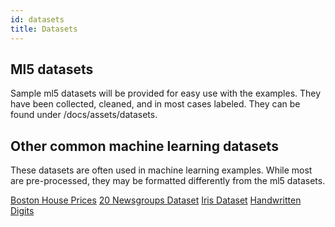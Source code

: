 ```yaml
---
id: datasets
title: Datasets
---
```


## Ml5 datasets

Sample ml5 datasets will be provided for easy use with the examples. They have been collected, cleaned, and in most cases labeled. They can be found under /docs/assets/datasets.

## Other common machine learning datasets

These datasets are often used in machine learning examples. While most are pre-processed, they may be formatted differently from the ml5 datasets.

[Boston House Prices](https://www.kaggle.com/vikrishnan/boston-house-prices)
[20 Newsgroups Dataset](https://www.kaggle.com/crawford/20-newsgroups)
[Iris Dataset](http://archive.ics.uci.edu/ml/datasets/Iris)
[Handwritten Digits](http://archive.ics.uci.edu/ml/datasets/Optical+Recognition+of+Handwritten+Digits)
